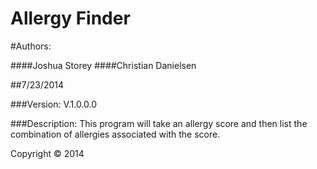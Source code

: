 Allergy Finder
==================================

#Authors:

####Joshua Storey
####Christian Danielsen

##7/23/2014

###Version:
V.1.0.0.0

###Description:
This program will take an allergy score and then list the combination of allergies associated with the score.

Copyright © 2014
